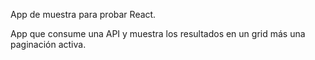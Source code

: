 App de muestra para probar React.

App que consume una API y muestra los resultados en un grid más una paginación activa.

